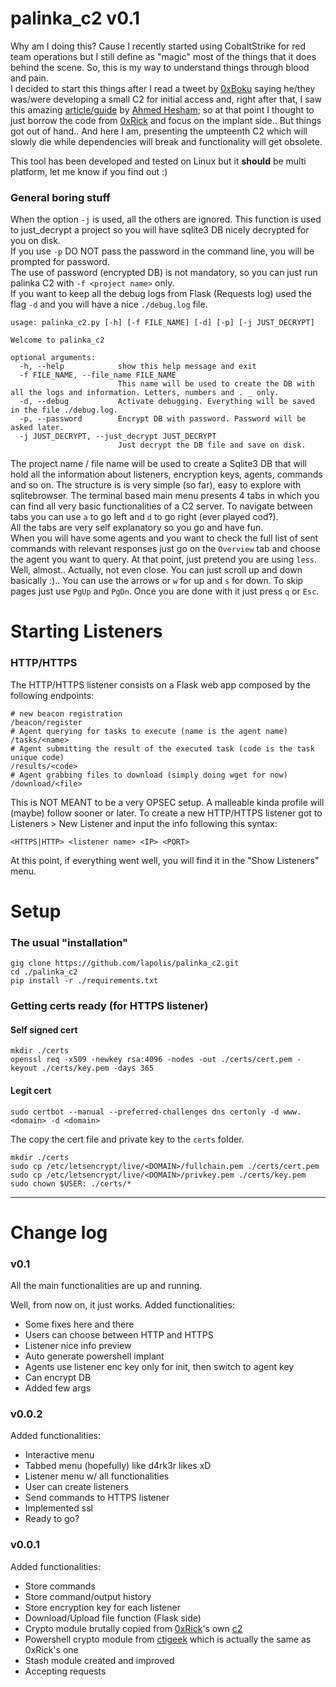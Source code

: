 # palinka_c2 v0.1
Why am I doing this? Cause I recently started using CobaltStrike for red team operations but I still define as "magic" most of the things that it does behind the scene. So, this is my way to understand things through blood and pain.  
I decided to start this things after I read a tweet by [0xBoku](https://twitter.com/0xBoku) saying he/they was/were developing a small C2 for initial access and, right after that, I saw this amazing [article/guide](https://0xrick.github.io/misc/c2/) by [Ahmed Hesham](https://twitter.com/ahm3d_h3sham); so at that point I thought to just borrow the code from [0xRick](https://github.com/0xRick/c2) and focus on the implant side.. But things got out of hand.. And here I am, presenting the umpteenth C2 which will slowly die while dependencies will break and functionality will get obsolete.  
  
This tool has been developed and tested on Linux but it **should** be multi platform, let me know if you find out :)
### General boring stuff
When the option `-j` is used, all the others are ignored. This function is used to just_decrypt a project so you will have sqlite3 DB nicely decrypted for you on disk.  
If you use `-p` DO NOT pass the password in the command line, you will be prompted for password.  
The use of password (encrypted DB) is not mandatory, so you can just run palinka C2 with `-f <project name>` only.  
If you want to keep all the debug logs from Flask (Requests log) used the flag `-d` and you will have a nice `./debug.log` file.

```
usage: palinka_c2.py [-h] [-f FILE_NAME] [-d] [-p] [-j JUST_DECRYPT]

Welcome to palinka_c2

optional arguments:
  -h, --help            show this help message and exit
  -f FILE_NAME, --file_name FILE_NAME
                        This name will be used to create the DB with all the logs and information. Letters, numbers and . _ only.
  -d, --debug           Activate debugging. Everything will be saved in the file ./debug.log.
  -p, --password        Encrypt DB with password. Password will be asked later.
  -j JUST_DECRYPT, --just_decrypt JUST_DECRYPT
                        Just decrypt the DB file and save on disk.
```
The project name / file name will be used to create a Sqlite3 DB that will hold all the information about listeners, encryption keys, agents, commands and so on. The structure is is very simple (so far), easy to explore with sqlitebrowser. 
The terminal based main menu presents 4 tabs in which you can find all very basic functionalities of a C2 server. To navigate between tabs you can use `a` to go left and `d` to go right (ever played cod?).  
All the tabs are very self explanatory so you go and have fun.  
When you will have some agents and you want to check the full list of sent commands with relevant responses just go on the `Overview` tab and choose the agent you want to query. At that point, just pretend you are using `less`. Well, almost.. Actually, not even close. You can just scroll up and down basically :).. You can use the arrows or `w` for up and `s` for down. To skip pages just use `PgUp` and `PgDn`. Once you are done with it just press `q` or `Esc`.  
# Starting Listeners
### HTTP/HTTPS
The HTTP/HTTPS listener consists on a Flask web app composed by the following endpoints:
```
# new beacon registration
/beacon/register
# Agent querying for tasks to execute (name is the agent name)
/tasks/<name>
# Agent submitting the result of the executed task (code is the task unique code)
/results/<code>
# Agent grabbing files to download (simply doing wget for now)
/download/<file>
```
This is NOT MEANT to be a very OPSEC setup. A malleable kinda profile will (maybe) follow sooner or later.
To create a new HTTP/HTTPS listener got to Listeners > New Listener and input the info following this syntax:
```
<HTTPS|HTTP> <listener name> <IP> <PORT>
```
At this point, if everything went well, you will find it in the "Show Listeners" menu.
# Setup
### The usual "installation"
```
gig clone https://github.com/lapolis/palinka_c2.git
cd ./palinka_c2
pip install -r ./requirements.txt
```
### Getting certs ready (for HTTPS listener)
#### Self signed cert
```
mkdir ./certs
openssl req -x509 -newkey rsa:4096 -nodes -out ./certs/cert.pem -keyout ./certs/key.pem -days 365
```
#### Legit cert
```
sudo certbot --manual --preferred-challenges dns certonly -d www.<domain> -d <domain>
```
The copy the cert file and private key to the `certs` folder.
```
mkdir ./certs
sudo cp /etc/letsencrypt/live/<DOMAIN>/fullchain.pem ./certs/cert.pem
sudo cp /etc/letsencrypt/live/<DOMAIN>/privkey.pem ./certs/key.pem
sudo chown $USER: ./certs/*
```
___

# Change log
### v0.1
All the main functionalities are up and running.

Well, from now on, it just works.
Added functionalities:
- Some fixes here and there
- Users can choose between HTTP and HTTPS
- Listener nice info preview
- Auto generate powershell implant
- Agents use listener enc key only for init, then switch to agent key
- Can encrypt DB
- Added few args
### v0.0.2
Added functionalities:
- Interactive menu
- Tabbed menu (hopefully) like d4rk3r likes xD
- Listener menu w/ all functionalities
- User can create listeners
- Send commands to HTTPS listener
- Implemented ssl
- Ready to go?
### v0.0.1
Added functionalities:
- Store commands
- Store command/output history
- Store encryption key for each listener
- Download/Upload file function (Flask side)
- Crypto module brutally copied from [0xRick](https://github.com/0xRick/)'s own [c2](https://github.com/0xRick/c2/blob/master/core/encryption.py)
- Powershell crypto module from [ctigeek](https://gist.github.com/ctigeek/2a56648b923d198a6e60) which is actually the same as 0xRick's one
- Stash module created and improved
- Accepting requests
